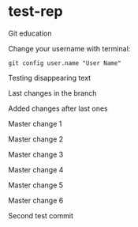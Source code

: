 # test-rep
Git education

Change your username with terminal:

`git config user.name "User Name"`

Testing disappearing text

Last changes in the branch

Added changes after last ones

Master change 1

Master change 2

Master change 3

Master change 4

Master change 5

Master change 6

Second test commit